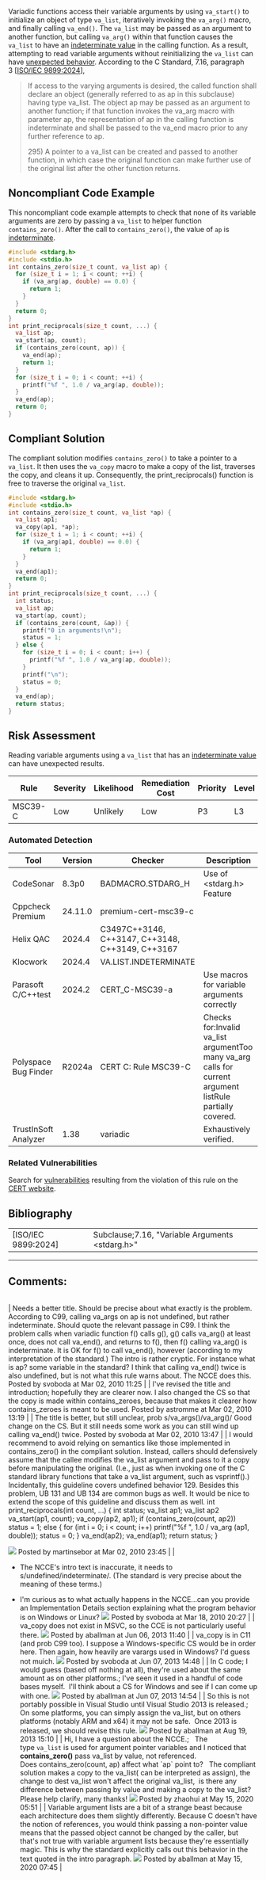 Variadic functions access their variable arguments by using `va_start()` to initialize an object of type `va_list`, iteratively invoking the `va_arg()` macro, and finally calling `va_end()`. The `va_list` may be passed as an argument to another function, but calling `va_arg()` within that function causes the `va_list` to have an [indeterminate value](BB.-Definitions_87152273.html#BB.Definitions-indeterminatevalue) in the calling function. As a result, attempting to read variable arguments without reinitializing the `va_list` can have [unexpected behavior](BB.-Definitions_87152273.html#BB.Definitions-unexpectedbehavior). According to the C Standard, 7.16, paragraph 3 \[[ISO/IEC 9899:2024](AA.-Bibliography_87152170.html#AA.Bibliography-ISO-IEC9899-2024)\],
> If access to the varying arguments is desired, the called function shall declare an object (generally referred to as ap in this subclause) having type va_list. The object ap may be passed as an argument to another function; if that function invokes the va_arg macro with parameter ap, the representation of ap in the calling function is indeterminate and shall be passed to the va_end macro prior to any further reference to ap.
>
> 295\) A pointer to a va_list can be created and passed to another function, in which case the original function can make further use of the original list after the other function returns.

## Noncompliant Code Example
This noncompliant code example attempts to check that none of its variable arguments are zero by passing a `va_list` to helper function `contains_zero()`. After the call to `contains_zero()`, the value of `ap` is [indeterminate](BB.-Definitions_87152273.html#BB.Definitions-indeterminatevalue).
``` c
#include <stdarg.h>
#include <stdio.h>
int contains_zero(size_t count, va_list ap) {
  for (size_t i = 1; i < count; ++i) {
    if (va_arg(ap, double) == 0.0) {
      return 1;
    }
  }
  return 0;
}
int print_reciprocals(size_t count, ...) {
  va_list ap;  
  va_start(ap, count);
  if (contains_zero(count, ap)) {
    va_end(ap);
    return 1;
  }
  for (size_t i = 0; i < count; ++i) {
    printf("%f ", 1.0 / va_arg(ap, double));
  }
  va_end(ap);
  return 0;
}
```
## Compliant Solution
The compliant solution modifies `contains_zero()` to take a pointer to a `va_list`. It then uses the `va_copy` macro to make a copy of the list, traverses the copy, and cleans it up. Consequently, the print_reciprocals() function is free to traverse the original `va_list`.
``` c
#include <stdarg.h>
#include <stdio.h>
int contains_zero(size_t count, va_list *ap) {
  va_list ap1;
  va_copy(ap1, *ap);
  for (size_t i = 1; i < count; ++i) {
    if (va_arg(ap1, double) == 0.0) {
      return 1;
    }
  }
  va_end(ap1);
  return 0;
}
int print_reciprocals(size_t count, ...) {
  int status;
  va_list ap;
  va_start(ap, count);
  if (contains_zero(count, &ap)) {
    printf("0 in arguments!\n");
    status = 1;
  } else {
    for (size_t i = 0; i < count; i++) {
      printf("%f ", 1.0 / va_arg(ap, double));
    }
    printf("\n");
    status = 0;
  }
  va_end(ap);
  return status;
}
```
## Risk Assessment
Reading variable arguments using a `va_list` that has an [indeterminate value](BB.-Definitions_87152273.html#BB.Definitions-indeterminatevalue) can have unexpected results.

| Rule | Severity | Likelihood | Remediation Cost | Priority | Level |
| ----|----|----|----|----|----|
| MSC39-C | Low | Unlikely | Low | P3 | L3 |

### Automated Detection

| Tool | Version | Checker | Description |
| ----|----|----|----|
| CodeSonar | 8.3p0 | BADMACRO.STDARG_H | Use of <stdarg.h> Feature |
| Cppcheck Premium | 24.11.0 | premium-cert-msc39-c |  |
| Helix QAC | 2024.4 | C3497C++3146, C++3147, C++3148, C++3149, C++3167 |  |
| Klocwork | 2024.4 | VA.LIST.INDETERMINATE |  |
| Parasoft C/C++test | 2024.2 | CERT_C-MSC39-a | Use macros for variable arguments correctly |
| Polyspace Bug Finder | R2024a | CERT C: Rule MSC39-C | Checks for:Invalid va_list argumentToo many va_arg calls for current argument listRule partially covered. |
| TrustInSoft Analyzer | 1.38 | variadic | Exhaustively verified. |

### Related Vulnerabilities
Search for [vulnerabilities](BB.-Definitions_87152273.html#BB.Definitions-vulnerability) resulting from the violation of this rule on the [CERT website](https://www.kb.cert.org/vulnotes/bymetric?searchview&query=FIELD+KEYWORDS+contains+MSC39-C).
## Bibliography

|  |  |
| ----|----|
| [ISO/IEC 9899:2024] | Subclause;7.16, "Variable Arguments <stdarg.h>" |

------------------------------------------------------------------------
[](https://wiki.sei.cmu.edu/confluence/pages/viewpage.action?pageId=87152297) [](../c/Rule%2048_%20Miscellaneous%20_MSC_) [](https://wiki.sei.cmu.edu/confluence/pages/viewpage.action?pageId=87151950)
## Comments:

|  |
| ----|
| 
    Needs a better title. Should be precise about what exactly is the problem.
    According to C99, calling va_args on ap is not undefined, but rather indeterminate. Should quote the relevant passage in C99.   I think the problem calls when variadic function f() calls g(), g() calls va_arg() at least once, does not call va_end(), and returns to f(), then f() calling va_arg() is indeterminate. It is OK for f() to call va_end(), however (according to my interpretation of the standard.)
    The intro is rather cryptic. For instance what is ap? some variable in the standard?
    I think that calling va_end() twice is also undefined, but is not what this rule warns about. The NCCE does this.
                                        Posted by svoboda at Mar 02, 2010 11:25
                                     |
| I've revised the title and introduction; hopefully they are clearer now.
I also changed the CS so that the copy is made within contains_zeroes, because that makes it clearer how contains_zeroes is meant to be used.
                                        Posted by astromme at Mar 02, 2010 13:19
                                     |
| 
    The title is better, but still unclear, prob s/va_args()/va_arg()/
    Good change on the CS. But it still needs some work as you can still wind up calling va_end() twice.
                                        Posted by svoboda at Mar 02, 2010 13:47
                                     |
| I would recommend to avoid relying on semantics like those implemented in contains_zero() in the compliant solution. Instead, callers should defensively assume that the callee modifies the va_list argument and pass to it a copy before manipulating the original. (I.e., just as when invoking one of the C standard library functions that take a va_list argument, such as vsprintf().)
Incidentally, this guideline covers undefined behavior 129. Besides this problem, UB 131 and UB 134 are common bugs as well. It would be nice to extend the scope of this guideline and discuss them as well.
int print_reciprocals(int count, ...) {
  int status;
  va_list ap1;
  va_list ap2  
  va_start(ap1, count);
  va_copy(ap2, ap1);
  if (contains_zero(count, ap2))
    status = 1;
  else {
    for (int i = 0; i < count; i++)
      printf("%f ", 1.0 / va_arg (ap1, double));
    status = 0;
  }
  va_end(ap2);
  va_end(ap1);
  return status;
}

![](images/icons/contenttypes/comment_16.png) Posted by martinsebor at Mar 02, 2010 23:45
\| \|
-   The NCCE's intro text is inaccurate, it needs to s/undefined/indeterminate/. (The standard is very precise about the meaning of these terms.)
<!-- -->
-   I'm curious as to what actually happens in the NCCE...can you provide an Implementation Details section explaining what the program behavior is on Windows or Linux?
![](images/icons/contenttypes/comment_16.png) Posted by svoboda at Mar 18, 2010 20:27
\| \|
va_copy does not exist in MSVC, so the CCE is not particularly useful there.
![](images/icons/contenttypes/comment_16.png) Posted by aballman at Jun 06, 2013 11:40
\| \|
va_copy is in C11 (and prob C99 too). I suppose a Windows-specific CS would be in order here.
Then again, how heavily are varargs used in Windows? I'd guess not muich.
![](images/icons/contenttypes/comment_16.png) Posted by svoboda at Jun 07, 2013 14:48
\| \|
In C code; I would guess (based off nothing at all), they're used about the same amount as on other platforms.; I've seen it used in a handful of code bases myself.  I'll think about a CS for Windows and see if I can come up with one.
![](images/icons/contenttypes/comment_16.png) Posted by aballman at Jun 07, 2013 14:54
\| \|
So this is not portably possible in Visual Studio until Visual Studio 2013 is released.; On some platforms, you can simply assign the va_list, but on others platforms (notably ARM and x64) it may not be safe.  Once 2013 is released, we should revise this rule.
![](images/icons/contenttypes/comment_16.png) Posted by aballman at Aug 19, 2013 15:10
\| \|
Hi, I have a question about the NCCE.;  
The type `va_list` is used for argument pointer variables and I noticed that **contains_zero()** pass va_list by value, not referenced. Does contains_zero(count, ap) affect what \`ap\` point to?  
The compliant solution makes a copy to the va_list( can be interpreted as assign), the change to dest va_list won't affect the original va_list,  is there any difference between passing by value and making a copy to the va_list?  
Please help clarify, many thanks!
![](images/icons/contenttypes/comment_16.png) Posted by zhaohui at May 15, 2020 05:51
\| \|
Variable argument lists are a bit of a strange beast because each architecture does them slightly differently. Because C doesn't have the notion of references, you would think passing a non-pointer value means that the passed object cannot be changed by the caller, but that's not true with variable argument lists because they're essentially magic. This is why the standard explicitly calls out this behavior in the text quoted in the intro paragraph.
![](images/icons/contenttypes/comment_16.png) Posted by aballman at May 15, 2020 07:45
\|

